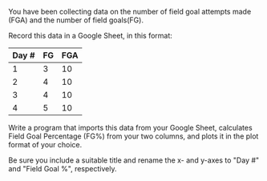 You have been collecting data on the number of field goal attempts made (FGA) and the number of field goals(FG).

Record this data in a Google Sheet, in this format:

|Day #|FG|FGA|
|--|--|--|
|1|3|10|
|2|4|10|
|3|4|10|
|4|5|10|

Write a program that imports this data from your Google Sheet, calculates Field Goal Percentage (FG%) from your two columns, and plots it in the plot format of your choice.

Be sure you include a suitable title and rename the x- and y-axes to "Day #" and "Field Goal %", respectively.
